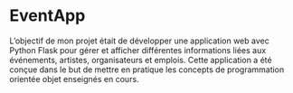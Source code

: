 # EventApp
 L’objectif de mon projet était de développer une application web avec Python Flask pour gérer et afficher différentes informations liées aux événements, artistes, organisateurs et emplois. Cette application a été conçue dans le but de mettre en pratique les concepts de programmation orientée objet enseignés en cours.
